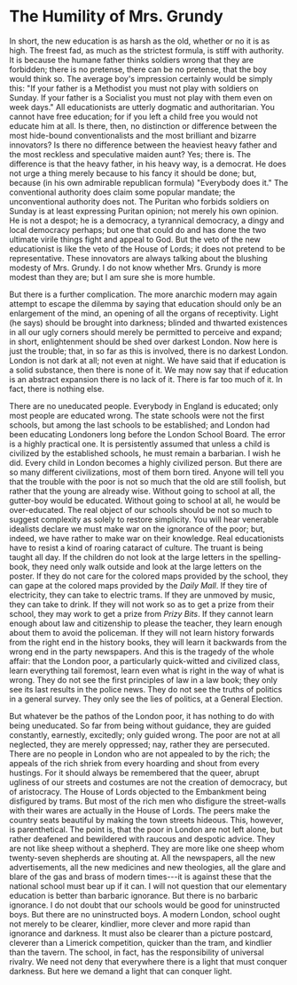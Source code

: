 # The Humility of Mrs. Grundy

In short, the new education is as harsh as the old, whether or no it is as high. The freest fad, as much as the strictest formula, is stiff with authority. It is because the humane father thinks soldiers wrong that they are forbidden; there is no pretense, there can be no pretense, that the boy would think so. The average boy's impression certainly would be simply this: "If your father is a Methodist you must not play with soldiers on Sunday. If your father is a Socialist you must not play with them even on week days." All educationists are utterly dogmatic and authoritarian. You cannot have free education; for if you left a child free you would not educate him at all. Is there, then, no distinction or difference between the most hide-bound conventionalists and the most brilliant and bizarre innovators? Is there no difference between the heaviest heavy father and the most reckless and speculative maiden aunt? Yes; there is. The difference is that the heavy father, in his heavy way, is a democrat. He does not urge a thing merely because to his fancy it should be done; but, because (in his own admirable republican formula) "Everybody does it." The conventional authority does claim some popular mandate; the unconventional authority does not. The Puritan who forbids soldiers on Sunday is at least expressing Puritan opinion; not merely his own opinion. He is not a despot; he is a democracy, a tyrannical democracy, a dingy and local democracy perhaps; but one that could do and has done the two ultimate virile things fight and appeal to God. But the veto of the new educationist is like the veto of the House of Lords; it does not pretend to be representative. These innovators are always talking about the blushing modesty of Mrs. Grundy. I do not know whether Mrs. Grundy is more modest than they are; but I am sure she is more humble.

But there is a further complication. The more anarchic modern may again attempt to escape the dilemma by saying that education should only be an enlargement of the mind, an opening of all the organs of receptivity. Light (he says) should be brought into darkness; blinded and thwarted existences in all our ugly corners should merely be permitted to perceive and expand; in short, enlightenment should be shed over darkest London. Now here is just the trouble; that, in so far as this is involved, there is no darkest London. London is not dark at all; not even at night. We have said that if education is a solid substance, then there is none of it. We may now say that if education is an abstract expansion there is no lack of it. There is far too much of it. In fact, there is nothing else.

There are no uneducated people. Everybody in England is educated; only most people are educated wrong. The state schools were not the first schools, but among the last schools to be established; and London had been educating Londoners long before the London School Board. The error is a highly practical one. It is persistently assumed that unless a child is civilized by the established schools, he must remain a barbarian. I wish he did. Every child in London becomes a highly civilized person. But there are so many different civilizations, most of them born tired. Anyone will tell you that the trouble with the poor is not so much that the old are still foolish, but rather that the young are already wise. Without going to school at all, the gutter-boy would be educated. Without going to school at all, he would be over-educated. The real object of our schools should be not so much to suggest complexity as solely to restore simplicity. You will hear venerable idealists declare we must make war on the ignorance of the poor; but, indeed, we have rather to make war on their knowledge. Real educationists have to resist a kind of roaring cataract of culture. The truant is being taught all day. If the children do not look at the large letters in the spelling-book, they need only walk outside and look at the large letters on the poster. If they do not care for the colored maps provided by the school, they can gape at the colored maps provided by the *Daily Mall*. If they tire of electricity, they can take to electric trams. If they are unmoved by music, they can take to drink. If they will not work so as to get a prize from their school, they may work to get a prize from *Prizy Bits*. If they cannot learn enough about law and citizenship to please the teacher, they learn enough about them to avoid the policeman. If they will not learn history forwards from the right end in the history books, they will learn it backwards from the wrong end in the party newspapers. And this is the tragedy of the whole affair: that the London poor, a particularly quick-witted and civilized class, learn everything tail foremost, learn even what is right in the way of what is wrong. They do not see the first principles of law in a law book; they only see its last results in the police news. They do not see the truths of politics in a general survey. They only see the lies of politics, at a General Election.

But whatever be the pathos of the London poor, it has nothing to do with being uneducated. So far from being without guidance, they are guided constantly, earnestly, excitedly; only guided wrong. The poor are not at all neglected, they are merely oppressed; nay, rather they are persecuted. There are no people in London who are not appealed to by the rich; the appeals of the rich shriek from every hoarding and shout from every hustings. For it should always be remembered that the queer, abrupt ugliness of our streets and costumes are not the creation of democracy, but of aristocracy. The House of Lords objected to the Embankment being disfigured by trams. But most of the rich men who disfigure the street-walls with their wares are actually in the House of Lords. The peers make the country seats beautiful by making the town streets hideous. This, however, is parenthetical. The point is, that the poor in London are not left alone, but rather deafened and bewildered with raucous and despotic advice. They are not like sheep without a shepherd. They are more like one sheep whom twenty-seven shepherds are shouting at. All the newspapers, all the new advertisements, all the new medicines and new theologies, all the glare and blare of the gas and brass of modern times---it is against these that the national school must bear up if it can. I will not question that our elementary education is better than barbaric ignorance. But there is no barbaric ignorance. I do not doubt that our schools would be good for uninstructed boys. But there are no uninstructed boys. A modern London, school ought not merely to be clearer, kindlier, more clever and more rapid than ignorance and darkness. It must also be clearer than a picture postcard, cleverer than a Limerick competition, quicker than the tram, and kindlier than the tavern. The school, in fact, has the responsibility of universal rivalry. We need not deny that everywhere there is a light that must conquer darkness. But here we demand a light that can conquer light.
